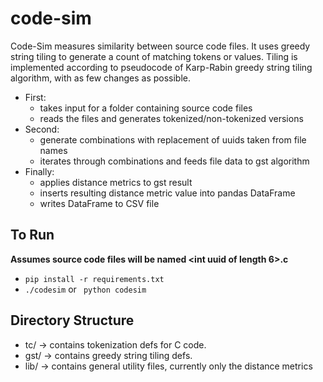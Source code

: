 # code-sim


Code-Sim measures similarity between source code files. It uses greedy string
tiling to generate a count of matching tokens or values.
Tiling is implemented according to pseudocode of Karp-Rabin greedy string tiling algorithm, with as few changes as possible.

* First:
    * takes input for a folder containing source code files
    * reads the files and generates tokenized/non-tokenized versions
* Second:
    * generate combinations with replacement of uuids taken from file names
    * iterates through combinations and feeds file data to gst algorithm
* Finally:
    * applies distance metrics to gst result
    * inserts resulting distance metric value into pandas DataFrame
    * writes DataFrame to CSV file


## To Run

**Assumes source code files will be named <int uuid of length 6>.c**

- ``` pip install -r requirements.txt ```
- ``` ./codesim ``` or ``` python codesim```



## Directory Structure

* tc/ -> contains tokenization defs for C code.
* gst/ -> contains greedy string tiling defs.
* lib/ -> contains general utility files, currently only the distance metrics

